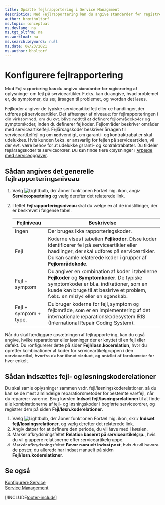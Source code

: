 ```yaml
---
title: Opsætte fejlrapportering i Service Management
description: Med Fejlrapportering kan du angive standarder for registrering af oplysninger om fejl på serviceartikler med fejlkoder osv.
author: brentholtorf
ms.topic: conceptual
ms.devlang: na
ms.tgt_pltfrm: na
ms.workload: na
ms.search.keywords: null
ms.date: 06/23/2021
ms.author: bholtorf
---
```


# <a name="set-up-fault-reporting"></a>Konfigurere fejlrapportering
Med Fejlrapportering kan du angive standarder for registrering af oplysninger om fejl på serviceartikler. F.eks. kan du angive, hvad problemet er, de symptomer, du ser, årsagen til problemet, og hvordan det løses.  

Fejlkoder angiver de typiske serviceartikelfejl eller de handlinger, der udføres på serviceartikler. Det afhænger af niveauet for fejlrapporteringen i din virksomhed, om du evt. blive nødt til at definere fejlområdekoder og symptomkoder, inden du definerer fejlkoder. Fejlområder beskriver områder med serviceartikelfejl. Fejlårsagskoder beskriver årsagen til serviceartikelfejl og om nødvendigt, om garanti- og kontraktrabatter skal udelukkes. Hvis kunden f.eks. er ansvarlig for fejlen på serviceartiklen, vil der evt. være behov for at udelukke garanti- og kontraktrabatter. Du tildeler fejlårsagskoder til serviceordrer. Du kan finde flere oplysninger i [Arbejde med serviceopgaver](service-how-to-work-on-service-tasks.md).  

## <a name="to-specify-the-overall-level-of-fault-reporting"></a>Sådan angives det generelle fejlrapporteringsniveau
1. Vælg ![Lightbulb, der åbner funktionen Fortæl mig.](media/ui-search/search_small.png "Fortæl mig, hvad du vil foretage dig") ikon, angiv **Serviceopsætning** og vælg derefter det relaterede link.
2. I feltet **Fejlrapporteringsniveau** skal du vælge en af de indstillinger, der er beskrevet i følgende tabel.  

    |**Fejlniveau**|**Beskrivelse**|  
    |------------|-------------|  
    |Ingen | Der bruges ikke rapporteringskoder.|  
    |Fejl | Koderne vises i tabellen **Fejlkoder**. Disse koder identificerer fejl på serviceartikler eller handlinger, der skal udføres på serviceartikler. Du kan samle relaterede koder i grupper af **Fejlområdekode**.|  
    |Fejl + symptom | Du angiver en kombination af koder i tabellerne **Fejlkoder** og **Symptomkoder**. De typiske symptomkoder er bl.a. indikationer, som en kunde kan bruge til at beskrive et problem, f.eks. en mislyd eller en egenskab.|  
    |Fejl + symptom + type. | Du bruger koderne for fejl, symptom og fejlområde, som er en implementering af det internationale reparationskodesystem IRIS (International Repair Coding System).|  

Når du skal færdiggøre opsætningen af fejlrapportering, kan du også angive, hvilke reparationer eller løsninger der er knyttet til en fejl eller defekt. Du konfigurerer dette på siden **Fejl/løsn.koderelation**, hvor du opretter kombinationer af koder for serviceartikelgruppen i den serviceartikel, hvorfra du har åbnet vinduet, og antallet af forekomster for hver enkelt.

## <a name="to-create-fault-and-resolution-code-relationships"></a>Sådan indsættes fejl- og løsningskoderelationer
<!--this needs to go in a working with topic-->
Du skal samle oplysninger sammen vedr. fejl/løsningskoderelationer, så du kan se de mest almindelige reparationsmetoder for bestemte varefejl, når du reparerer varerne. Brug kørslen **Indsæt fejl/løsningsrelationer** til at finde alle kombinationerne af fejl- og løsningskoder i bogførte serviceordrer, og registrer dem på siden **Fejl/løsn.koderelationer**.

1. Vælg ![Lightbulb, der åbner funktionen Fortæl mig.](media/ui-search/search_small.png "Fortæl mig, hvad du vil foretage dig") ikon, skriv **Indsæt fejl/løsningsrelationer**, og vælg derefter det relaterede link.  
2. Angiv datoer for at definere den periode, du vil have med i kørslen.  
3. Marker afkrydsningsfeltet **Relation baseret på serviceartikelgrp.**, hvis du vil gruppere relationerne efter serviceartikelgruppe.  
4. Markér afkrydsningsfeltet **Bevar manuelt indsat post**, hvis du vil bevare de poster, du allerede har indsat manuelt på siden **Fejl/løsn.koderelationer**.  

## <a name="see-also"></a>Se også
[Konfigurere Service](service-setup-service.md)  
[Service Management](service-service.md)  


[!INCLUDE[footer-include](includes/footer-banner.md)]
